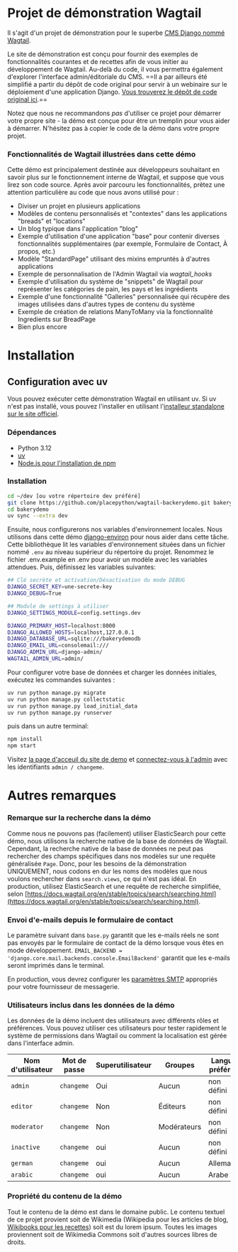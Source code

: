 # Projet de démonstration Wagtail

Il s'agit d'un projet de démonstration pour le superbe [CMS Django nommé Wagtail](https://github.com/wagtail/wagtail).

Le site de démonstration est conçu pour fournir des exemples de fonctionnalités courantes et de recettes afin de vous initier au développement de Wagtail. Au-delà du code, il vous permettra également d'explorer l'interface admin/éditoriale du CMS. ==Il a par ailleurs été simplifié a partir du dépôt de code original pour servir à un webinaire sur le déploiement d'une application Django. [Vous trouverez le dépôt de code original ici](https://github.com/wagtail/bakerydemo).==

Notez que nous ne recommandons _pas_ d'utiliser ce projet pour démarrer votre propre site - la démo est conçue pour être un tremplin pour vous aider à démarrer. N'hésitez pas à copier le code de la démo dans votre propre projet.

### Fonctionnalités de Wagtail illustrées dans cette démo

Cette démo est principalement destinée aux développeurs souhaitant en savoir plus sur le fonctionnement interne de Wagtail, et suppose que vous lirez son code source. Après avoir parcouru les fonctionnalités, prêtez une attention particulière au code que nous avons utilisé pour :

- Diviser un projet en plusieurs applications
- Modèles de contenu personnalisés et "contextes" dans les applications "breads" et "locations"
- Un blog typique dans l'application "blog"
- Exemple d'utilisation d'une application "base" pour contenir diverses fonctionnalités supplémentaires (par exemple, Formulaire de Contact, À propos, etc.)
- Modèle "StandardPage" utilisant des mixins empruntés à d'autres applications
- Exemple de personnalisation de l'Admin Wagtail via _wagtail_hooks_
- Exemple d'utilisation du système de "snippets" de Wagtail pour représenter les catégories de pain, les pays et les ingrédients
- Exemple d'une fonctionnalité "Galleries" personnalisée qui récupère des images utilisées dans d'autres types de contenu du système
- Exemple de création de relations ManyToMany via la fonctionnalité Ingredients sur BreadPage
- Bien plus encore

# Installation

## Configuration avec uv

Vous pouvez exécuter cette démonstration Wagtail en utilisant uv. Si uv n'est pas installé, vous pouvez l'installer en utilisant l'[installeur standalone sur le site officiel](https://docs.astral.sh/uv/getting-started/installation/#standalone-installer). 

### Dépendances

- Python 3.12
- [uv](https://docs.astral.sh/uv/)
- [Node.js pour l'installation de npm](https://nodejs.org/en/download/)

### Installation

```bash
cd ~/dev [ou votre répertoire dev préféré]
git clone https://github.com/placepython/wagtail-backerydemo.git bakerydemo
cd bakerydemo
uv sync --extra dev
```

Ensuite, nous configurerons nos variables d'environnement locales. Nous utilisons dans cette démo [django-environ](https://django-environ.readthedocs.io/en/latest/) 
pour nous aider dans cette tâche. Cette bibliothèque lit les variables d'environnement situées dans un fichier nommé `.env` au niveau supérieur du répertoire du projet. Renommez le fichier .env.example en .env pour avoir un modèle avec les variables attendues. Puis, définissez
les variables suivantes:
```bash
## Clé secrète et activation/Désactivation du mode DEBUG
DJANGO_SECRET_KEY=une-secrete-key
DJANGO_DEBUG=True

## Module de settings à utiliser
DJANGO_SETTINGS_MODULE=config.settings.dev

DJANGO_PRIMARY_HOST=localhost:8000
DJANGO_ALLOWED_HOSTS=localhost,127.0.0.1
DJANGO_DATABASE_URL=sqlite:///bakerydemodb
DJANGO_EMAIL_URL=consolemail:///
DJANGO_ADMIN_URL=django-admin/
WAGTAIL_ADMIN_URL=admin/
```

Pour configurer votre base de données et charger les données initiales, exécutez les commandes suivantes :
```bash
uv run python manage.py migrate
uv run python manage.py collectstatic
uv run python manage.py load_initial_data
uv run python manage.py runserver
```

puis dans un autre terminal:
```bash
npm install
npm start
```
Visitez [la page d'acceuil du site de demo](http://127.0.0.1:8000/) 
et [connectez-vous à l'admin](http://127.0.0.1:8000/admin)  avec les identifiants `admin / changeme`.

# Autres remarques

### Remarque sur la recherche dans la démo

Comme nous ne pouvons pas (facilement) utiliser ElasticSearch pour cette démo, nous utilisons la recherche native de la base de données de Wagtail.
Cependant, la recherche native de la base de données ne peut pas rechercher des champs spécifiques dans nos modèles sur une requête généralisée `Page`.
Donc, pour les besoins de la démonstration UNIQUEMENT, nous codons en dur les noms des modèles que nous voulons rechercher dans `search.views`, ce qui n'est pas idéal. En production, utilisez ElasticSearch et une requête de recherche simplifiée, selon
[https://docs.wagtail.org/en/stable/topics/search/searching.html](https://docs.wagtail.org/en/stable/topics/search/searching.html).

### Envoi d'e-mails depuis le formulaire de contact

Le paramètre suivant dans `base.py` garantit que les e-mails réels ne sont pas envoyés par le formulaire de contact de la démo lorsque vous êtes en mode développement. `EMAIL_BACKEND = 'django.core.mail.backends.console.EmailBackend'` garantit que les e-mails seront imprimés dans le terminal.

En production, vous devrez configurer les [paramètres SMTP](https://docs.djangoproject.com/en/3.2/topics/email/#smtp-backend) appropriés pour votre fournisseur de messagerie.

### Utilisateurs inclus dans les données de la démo

Les données de la démo incluent des utilisateurs avec différents rôles et préférences. Vous pouvez utiliser ces utilisateurs pour tester rapidement le système de permissions dans Wagtail ou comment la localisation est gérée dans l'interface admin.

| Nom d'utilisateur | Mot de passe | Superutilisateur | Groupes    | Langue préférée | Fuseau horaire | Actif |
| ----------------- | ------------ | ---------------- | ---------- | --------------- | -------------- | ----- |
| `admin`           | `changeme`   | Oui              | Aucun      | non défini      | non défini     | Oui   |
| `editor`          | `changeme`   | Non              | Éditeurs   | non défini      | non défini     | Oui   |
| `moderator`       | `changeme`   | Non              | Modérateurs| non défini      | non défini     | Oui   |
| `inactive`        | `changeme`   | oui              | Aucun      | non défini      | non défini     | Non   |
| `german`          | `changeme`   | oui              | Aucun      | Allemand        | Europe/Berlin  | Oui   |
| `arabic`          | `changeme`   | oui              | Aucun      | Arabe           | Asie/Beirut    | Oui   |

### Propriété du contenu de la démo

Tout le contenu de la démo est dans le domaine public. Le contenu textuel de ce projet provient soit de Wikimedia (Wikipedia pour les articles de blog, [Wikibooks pour les recettes](https://en.wikibooks.org/wiki/Cookbook:Table_of_Contents)) soit est du lorem ipsum. Toutes les images proviennent soit de Wikimedia Commons soit d'autres sources libres de droits.
